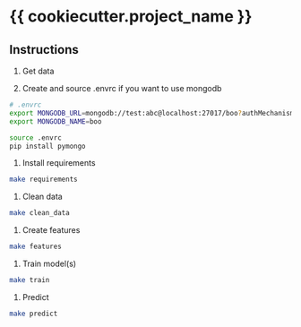 # {{ cookiecutter.project_name }}



## Instructions

1. Get data

1. Create and source .envrc if you want to use mongodb

```bash
# .envrc
export MONGODB_URL=mongodb://test:abc@localhost:27017/boo?authMechanism=SCRAM-SHA-1
export MONGODB_NAME=boo
```

```bash
source .envrc
pip install pymongo
```

1. Install requirements

```bash
make requirements
```

1. Clean data

```bash
make clean_data
```

1. Create features

```bash
make features
```

1. Train model(s)

```bash
make train
```

1. Predict

```bash
make predict
```
